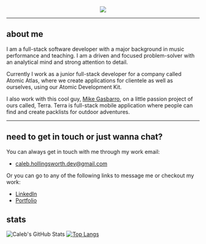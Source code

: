<div align="center">
  <img src="https://media.giphy.com/media/13HgwGsXF0aiGY/giphy.gif" />
</div>

---
## about me

I am a full-stack software developer with a major background in music performance and teaching. I am a driven and focused problem-solver with an analytical mind and strong attention to detail.

Currently I work as a junior full-stack developer for a company called Atomic Atlas, where we create applications for clientele as well as ourselves, using our Atomic Development Kit.

I also work with this cool guy, [Mike Gasbarro](https://github.com/mpgasbarro), on a little passion project of ours called, Terra. Terra is full-stack mobile application where people can find and create packlists for outdoor adventures.

---

## need to get in touch or just wanna chat?

You can always get in touch with me through my work email:

- caleb.hollingsworth.dev@gmail.com

Or you can go to any of the following links to message me or checkout my work:

- [LinkedIn](https://www.linkedin.com/in/caleb-hollingsworth-dev/)
- [Portfolio](https://calebhollingsworthdev.herokuapp.com)

## stats

![Caleb's GitHub Stats](https://github-readme-stats.vercel.app/api?username=caleb-hollingsworth&show_icons=true&theme=radical)
[![Top Langs](https://github-readme-stats.vercel.app/api/top-langs/?username=caleb-hollingsworth&layout=compact)](https://github.com/Caleb-Hollingsworth/github-readme-stats)
